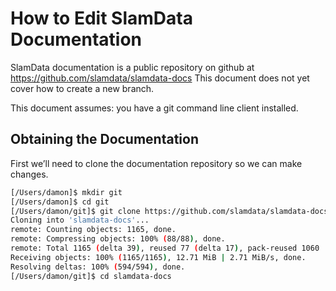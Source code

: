# How to Edit SlamData Documentation


SlamData documentation is a public repository on github at https://github.com/slamdata/slamdata-docs  This document does not yet cover how to create a new branch.

This document assumes:
you have a git command line client installed.


## Obtaining the Documentation


First we’ll need to clone the documentation repository so we can make changes.

```bash
[/Users/damon]$ mkdir git
[/Users/damon]$ cd git
[/Users/damon/git]$ git clone https://github.com/slamdata/slamdata-docs.git
Cloning into 'slamdata-docs'...
remote: Counting objects: 1165, done.
remote: Compressing objects: 100% (88/88), done.
remote: Total 1165 (delta 39), reused 77 (delta 17), pack-reused 1060
Receiving objects: 100% (1165/1165), 12.71 MiB | 2.71 MiB/s, done.
Resolving deltas: 100% (594/594), done.
[/Users/damon/git]$ cd slamdata-docs
```

